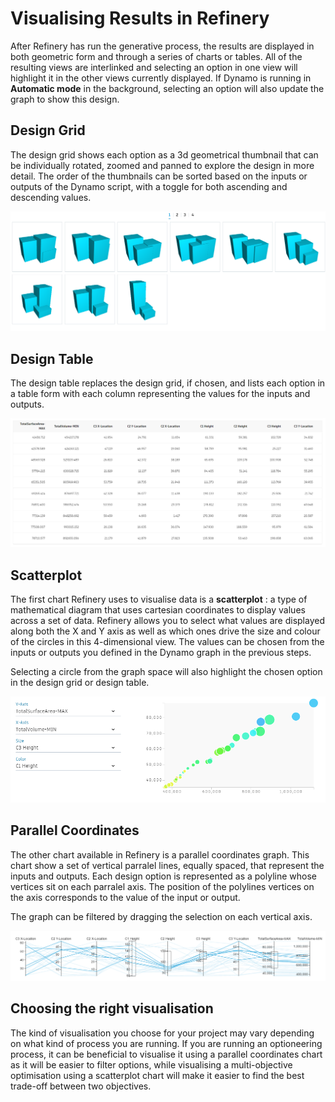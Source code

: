 # Visualising Results in Refinery

After Refinery has run the generative process, the results are displayed in both geometric form and through a series of charts or tables. All of the resulting views are interlinked and selecting an option in one view will highlight it in the other views currently displayed. If Dynamo is running in **Automatic mode** in the background, selecting an option will also update the graph to show this design.

## Design Grid

The design grid shows each option as a 3d geometrical thumbnail that can be individually rotated, zoomed and panned to explore the design in more detail. The order of the thumbnails can be sorted based on the inputs or outputs of the Dynamo script, with a toggle for both ascending and descending values.

![](../.gitbook/assets/refinery_visualiseresults_designgrid.png)

## Design Table

The design table replaces the design grid, if chosen, and lists each option in a table form with each column representing the values for the inputs and outputs.

![](../.gitbook/assets/refinery_visualiseresults_designtable.png)

## Scatterplot

The first chart Refinery uses to visualise data is a **scatterplot** : a type of mathematical diagram that uses cartesian coordinates to display values across a set of data. Refinery allows you to select what values are displayed along both the X and Y axis as well as which ones drive the size and colour of the circles in this 4-dimensional view. The values can be chosen from the inputs or outputs you defined in the Dynamo graph in the previous steps.

Selecting a circle from the graph space will also highlight the chosen option in the design grid or design table.

![](../.gitbook/assets/refinery_visualiseresults_scatterplot.png)

## Parallel Coordinates

The other chart available in Refinery is a parallel coordinates graph. This chart show a set of vertical parralel lines, equally spaced, that represent the inputs and outputs. Each design option is represented as a polyline whose vertices sit on each parralel axis. The position of the polylines vertices on the axis corresponds to the value of the input or output.

The graph can be filtered by dragging the selection on each vertical axis.

![](../.gitbook/assets/refinery_visualiseresults_parallelcoordinates.png)

## Choosing the right visualisation

The kind of visualisation you choose for your project may vary depending on what kind of process you are running. If you are running an optioneering process, it can be beneficial to visualise it using a parallel coordinates chart as it will be easier to filter options, while visualising a multi-objective optimisation using a scatterplot chart will make it easier to find the best trade-off between two objectives.

